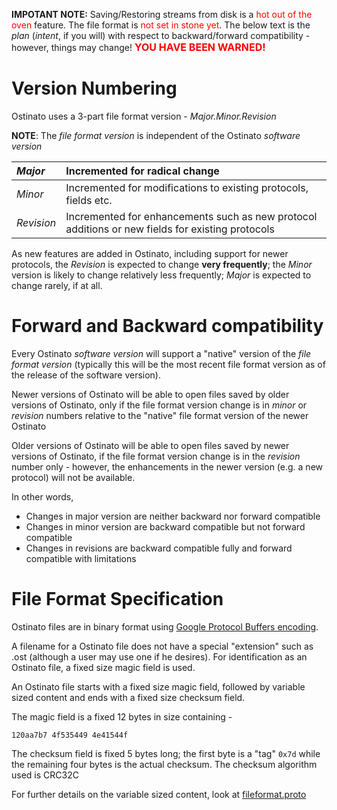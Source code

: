 **IMPOTANT NOTE:** Saving/Restoring streams from disk is a <font color='red'>hot out of the oven</font> feature. The file format is <font color='red'>not set in stone yet</font>. The below text is the _plan_ (_intent_, if you will) with respect to backward/forward compatibility - however, things may change!
<font color='red' size='3'><b>YOU HAVE BEEN WARNED!</b></font>


# Version Numbering #
Ostinato uses a 3-part file format version - _Major.Minor.Revision_

**NOTE**: The _file format version_ is independent of the Ostinato _software version_

| _Major_ | Incremented for radical change |
|:--------|:-------------------------------|
| _Minor_ | Incremented for modifications to existing protocols, fields etc. |
| _Revision_ | Incremented for enhancements such as new protocol additions or new fields for existing protocols |

As new features are added in Ostinato, including support for newer protocols, the _Revision_ is expected to change **very frequently**; the _Minor_ version is likely to change relatively less frequently; _Major_ is expected to change rarely, if at all.

# Forward and Backward compatibility #
Every Ostinato _software version_ will support a "native" version of the _file format version_ (typically this will be the most recent file format version as of the release of the software version).

Newer versions of Ostinato will be able to open files saved by older versions of Ostinato, only if the file format version change is in _minor_ or _revision_ numbers relative to the "native" file format version of the newer Ostinato

Older versions of Ostinato will be able to open files saved by newer versions of Ostinato, if the file format version change is in the _revision_ number only - however, the enhancements in the newer version (e.g. a new protocol) will not be available.

In other words,
  * Changes in major version are neither backward nor forward compatible
  * Changes in minor version are backward compatible but not forward compatible
  * Changes in revisions are backward compatible fully and forward compatible with limitations

# File Format Specification #
Ostinato files are in binary format using [Google Protocol Buffers encoding](http://code.google.com/apis/protocolbuffers/docs/encoding.html).

A filename for a Ostinato file does not have a special "extension" such as .ost (although a user may use one if he desires). For identification as an Ostinato file, a fixed size magic field is used.

An Ostinato file starts with a fixed size magic field, followed by variable sized content and ends with a fixed size checksum field.

The magic field is a fixed 12 bytes in size containing -
```
120aa7b7 4f535449 4e41544f
```

The checksum field is fixed 5 bytes long; the first byte is a "tag" `0x7d` while the remaining four bytes is the actual checksum. The checksum algorithm used is CRC32C

For further details on the variable sized content, look at [fileformat.proto](http://code.google.com/p/ostinato/source/browse/common/fileformat.proto)
